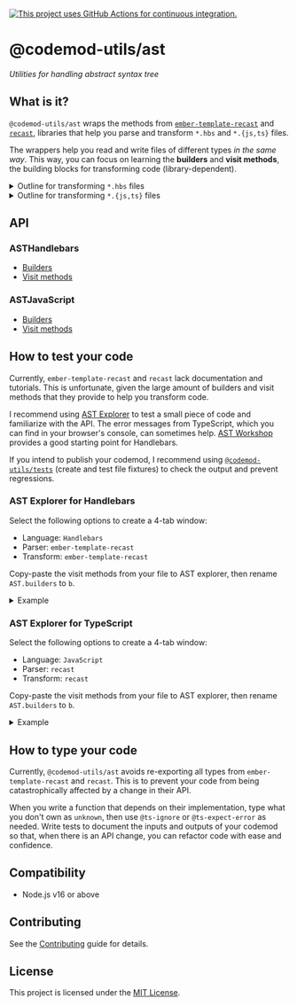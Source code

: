 [![This project uses GitHub Actions for continuous integration.](https://github.com/ijlee2/codemod-utils/actions/workflows/ci.yml/badge.svg)](https://github.com/ijlee2/codemod-utils/actions/workflows/ci.yml)

# @codemod-utils/ast

_Utilities for handling abstract syntax tree_


## What is it?

`@codemod-utils/ast` wraps the methods from [`ember-template-recast`](https://github.com/ember-template-lint/ember-template-recast) and [`recast`](https://github.com/benjamn/recast/), libraries that help you parse and transform `*.hbs` and `*.{js,ts}` files.

The wrappers help you read and write files of different types _in the same way_. This way, you can focus on learning the **builders** and **visit methods**, the building blocks for transforming code (library-dependent).

<details>

<summary>Outline for transforming <code>*.hbs</code> files</summary>

```js
import { ASTHandlebars as AST } from '@codemod-utils/ast';

function transformCode(file) {
  const traverse = AST.traverse();

  const ast = traverse(file, {
    /* Use AST.builders to transform the tree */
  });

  return AST.print(ast);
}
```

</details>

<details>

<summary>Outline for transforming <code>*.{js,ts}</code> files</summary>

```js
import { ASTJavaScript as AST } from '@codemod-utils/ast';

function transformCode(file, isTypeScript) {
  const traverse = AST.traverse(isTypeScript);

  const ast = traverse(file, {
    /* Use AST.builders to transform the tree */
  });

  return AST.print(ast);
}
```

</details>


## API

### ASTHandlebars

- [Builders](https://github.com/glimmerjs/glimmer-vm/blob/v0.84.3/packages/%40glimmer/syntax/lib/v1/public-builders.ts#L530-L570)
- [Visit methods](https://github.com/glimmerjs/glimmer-vm/blob/v0.84.3/packages/%40glimmer/syntax/lib/v1/visitor-keys.ts#L8-L39)


### ASTJavaScript

- [Builders](https://github.com/benjamn/ast-types/blob/v0.16.1/src/gen/builders.ts#L3747-L4019)
- [Visit methods](https://github.com/benjamn/ast-types/blob/v0.16.1/src/gen/visitor.ts#L7-L307)


## How to test your code

Currently, `ember-template-recast` and `recast` lack documentation and tutorials. This is unfortunate, given the large amount of builders and visit methods that they provide to help you transform code.

I recommend using [AST Explorer](https://astexplorer.net/) to test a small piece of code and familiarize with the API. The error messages from TypeScript, which you can find in your browser's console, can sometimes help. [AST Workshop](https://github.com/mainmatter/ast-workshop) provides a good starting point for Handlebars.

If you intend to publish your codemod, I recommend using [`@codemod-utils/tests`](../tests) (create and test file fixtures) to check the output and prevent regressions.


### AST Explorer for Handlebars

Select the following options to create a 4-tab window:

- Language: `Handlebars`
- Parser: `ember-template-recast`
- Transform: `ember-template-recast`

Copy-paste the visit methods from your file to AST explorer, then rename `AST.builders` to `b`.

<details>

<summary>Example</summary>

```js
/* Your file */
import { ASTHandlebars as AST } from '@codemod-utils/ast';

function transformCode(file) {
  const traverse = AST.traverse();

  const ast = traverse(file, {
    AttrNode(node) {
      if (node.name !== 'local-class') {
        return;
      }

      node.name = 'class';

      const attributeValue = node.value.chars.trim();

      node.value = AST.builders.mustache(
        AST.builders.path(`this.styles.${attributeValue}`),
      );
    },
  });

  return AST.print(ast);
}
```

```js
/* AST Explorer */
module.exports = function(env) {
  const b = env.syntax.builders;

  return {
    AttrNode(node) {
      if (node.name !== 'local-class') {
        return;
      }

      node.name = 'class';

      const attributeValue = node.value.chars.trim();

      node.value = b.mustache(
        b.path(`this.styles.${attributeValue}`),
      );
    },
  };
};
```

<img width="1440" alt="" src="https://github.com/ijlee2/codemod-utils/assets/16869656/149deed5-153e-42c9-ace1-cd531d85c59d">


</details>


### AST Explorer for TypeScript

Select the following options to create a 4-tab window:

- Language: `JavaScript`
- Parser: `recast`
- Transform: `recast`

Copy-paste the visit methods from your file to AST explorer, then rename `AST.builders` to `b`.

<details>

<summary>Example</summary>

```js
/* Your file */
import { ASTJavaScript as AST } from '@codemod-utils/ast';

export function transformCode(file) {
  const traverse = AST.traverse(true);

  const ast = traverse(file, {
    visitClassDeclaration(path) {
      const { body } = path.node.body;

      const nodesToAdd = [
        AST.builders.classProperty(
          AST.builders.identifier('styles'),
          AST.builders.identifier('styles'),
        ),
      ];

      body.unshift(...nodesToAdd);

      return false;
    },
  });

  return AST.print(ast);
}
```

```js
/* AST Explorer */
export default function transformer(code, { recast, parsers }) {
  const ast = recast.parse(code, { parser: parsers.typescript });
  const b = recast.types.builders;

  recast.visit(ast, {
    visitClassDeclaration(path) {
      const { body } = path.node.body;

      const nodesToAdd = [
        b.classProperty(
          b.identifier('styles'),
          b.identifier('styles')
        )
      ];

      body.unshift(...nodesToAdd);

      return false;
    }
  });

  return recast.print(ast).code;
}
```

<img width="1440" alt="" src="https://github.com/ijlee2/codemod-utils/assets/16869656/74c6edd1-52b4-4ae4-ae61-0fd9407faf18">

</details>


## How to type your code

Currently, `@codemod-utils/ast` avoids re-exporting all types from `ember-template-recast` and `recast`. This is to prevent your code from being catastrophically affected by a change in their API.

When you write a function that depends on their implementation, type what you don't own as `unknown`, then use `@ts-ignore` or `@ts-expect-error` as needed. Write tests to document the inputs and outputs of your codemod so that, when there is an API change, you can refactor code with ease and confidence.


## Compatibility

* Node.js v16 or above


## Contributing

See the [Contributing](../../CONTRIBUTING.md) guide for details.


## License

This project is licensed under the [MIT License](LICENSE.md).
